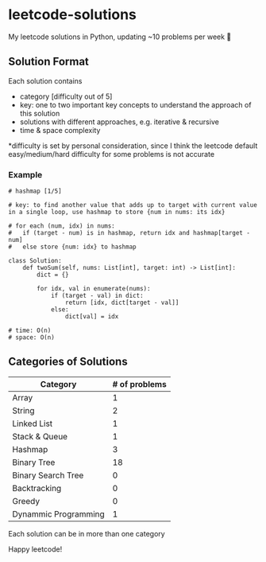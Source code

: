 # leetcode-solutions
My leetcode solutions in Python, updating ~10 problems per week :rocket:

## Solution Format
Each solution contains
<ul>
  <li> category [difficulty out of 5] </li>
  <li> key: one to two important key concepts to understand the approach of this solution </li> 
  <li> solutions with different approaches, e.g. iterative & recursive </li>
  <li> time & space complexity </li>
</ul>
*difficulty is set by personal consideration, since I think the leetcode default easy/medium/hard difficulty for some problems is not accurate

### Example
```
# hashmap [1/5]

# key: to find another value that adds up to target with current value in a single loop, use hashmap to store {num in nums: its idx}

# for each (num, idx) in nums:
#   if (target - num) is in hashmap, return idx and hashmap[target - num]
#   else store {num: idx} to hashmap

class Solution:
    def twoSum(self, nums: List[int], target: int) -> List[int]:
        dict = {}
        
        for idx, val in enumerate(nums):
            if (target - val) in dict:
                return [idx, dict[target - val]]
            else:
                dict[val] = idx
                
# time: O(n)
# space: O(n)
```

## Categories of Solutions
<table>
  <thead>
    <th> Category </th>
    <th> # of problems </th>
  </thead>
  <tr>
    <td> Array </td>
    <td> 1 </td>
  </tr>
  <tr>
    <td> String </td>
    <td> 2 </td>
  </tr>
  <tr>
    <td> Linked List </td>
    <td> 1 </td>
  </tr>
  <tr>
    <td> Stack & Queue </td>
    <td> 1 </td>
  </tr>
  <tr>
    <td> Hashmap </td>
    <td> 3 </td>
  </tr>
  <tr>
    <td> Binary Tree </td>
    <td> 18 </td>
  </tr>
  <tr>
    <td> Binary Search Tree </td>
    <td> 0 </td>
  </tr>
  <tr>
    <td> Backtracking </td>
    <td> 0 </td>
  </tr>
  <tr>
    <td> Greedy </td>
    <td> 0 </td>
  </tr>
  <tr>
    <td> Dynammic Programming </td>
    <td> 1 </td>
  </tr>
</table>
Each solution can be in more than one category


Happy leetcode!
